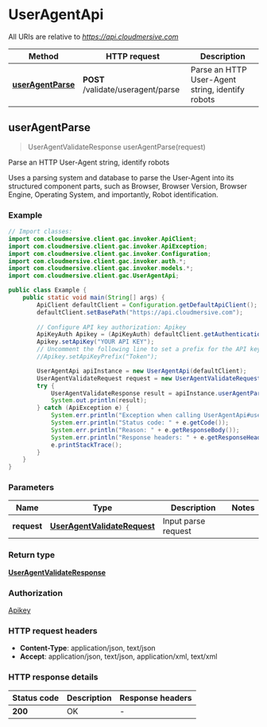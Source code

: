# UserAgentApi

All URIs are relative to *https://api.cloudmersive.com*

| Method | HTTP request | Description |
|------------- | ------------- | -------------|
| [**userAgentParse**](UserAgentApi.md#userAgentParse) | **POST** /validate/useragent/parse | Parse an HTTP User-Agent string, identify robots |



## userAgentParse

> UserAgentValidateResponse userAgentParse(request)

Parse an HTTP User-Agent string, identify robots

Uses a parsing system and database to parse the User-Agent into its structured component parts, such as Browser, Browser Version, Browser Engine, Operating System, and importantly, Robot identification.

### Example

```java
// Import classes:
import com.cloudmersive.client.gac.invoker.ApiClient;
import com.cloudmersive.client.gac.invoker.ApiException;
import com.cloudmersive.client.gac.invoker.Configuration;
import com.cloudmersive.client.gac.invoker.auth.*;
import com.cloudmersive.client.gac.invoker.models.*;
import com.cloudmersive.client.gac.UserAgentApi;

public class Example {
    public static void main(String[] args) {
        ApiClient defaultClient = Configuration.getDefaultApiClient();
        defaultClient.setBasePath("https://api.cloudmersive.com");
        
        // Configure API key authorization: Apikey
        ApiKeyAuth Apikey = (ApiKeyAuth) defaultClient.getAuthentication("Apikey");
        Apikey.setApiKey("YOUR API KEY");
        // Uncomment the following line to set a prefix for the API key, e.g. "Token" (defaults to null)
        //Apikey.setApiKeyPrefix("Token");

        UserAgentApi apiInstance = new UserAgentApi(defaultClient);
        UserAgentValidateRequest request = new UserAgentValidateRequest(); // UserAgentValidateRequest | Input parse request
        try {
            UserAgentValidateResponse result = apiInstance.userAgentParse(request);
            System.out.println(result);
        } catch (ApiException e) {
            System.err.println("Exception when calling UserAgentApi#userAgentParse");
            System.err.println("Status code: " + e.getCode());
            System.err.println("Reason: " + e.getResponseBody());
            System.err.println("Response headers: " + e.getResponseHeaders());
            e.printStackTrace();
        }
    }
}
```

### Parameters


| Name | Type | Description  | Notes |
|------------- | ------------- | ------------- | -------------|
| **request** | [**UserAgentValidateRequest**](UserAgentValidateRequest.md)| Input parse request | |

### Return type

[**UserAgentValidateResponse**](UserAgentValidateResponse.md)

### Authorization

[Apikey](../README.md#Apikey)

### HTTP request headers

- **Content-Type**: application/json, text/json
- **Accept**: application/json, text/json, application/xml, text/xml


### HTTP response details
| Status code | Description | Response headers |
|-------------|-------------|------------------|
| **200** | OK |  -  |

